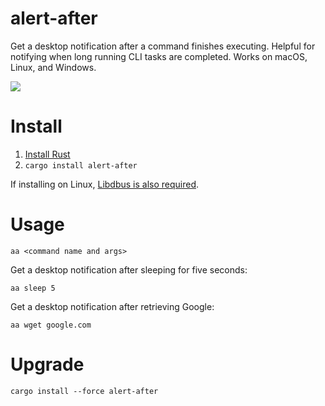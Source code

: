 # alert-after

Get a desktop notification after a command finishes executing. Helpful for notifying when long running CLI tasks are completed. Works on macOS, Linux, and Windows.

![](http://i.imgur.com/XCTUJfT.gif)

# Install

1. [Install Rust](https://rustup.rs/)
2. `cargo install alert-after`

If installing on Linux, [Libdbus is also required](https://github.com/diwic/dbus-rs#requirements).

# Usage

```
aa <command name and args>
```

Get a desktop notification after sleeping for five seconds:

```
aa sleep 5
```

Get a desktop notification after retrieving Google:

```
aa wget google.com
```

# Upgrade

```
cargo install --force alert-after
```
